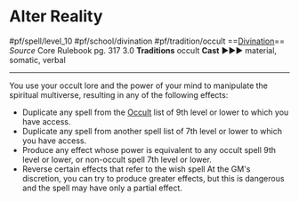# Alter Reality
#pf/spell/level_10 #pf/school/divination #pf/tradition/occult
==[Divination](../../../Traits/Divination.md)==
*Source* Core Rulebook pg. 317 3.0
**Traditions** occult
**Cast** ►►► material, somatic, verbal

---
You use your occult lore and the power of your mind to manipulate the spiritual multiverse, resulting in any of the following effects:
- Duplicate any spell from the [Occult](../../../Traits/Occult.md) list of 9th level or lower to which you have access.
- Duplicate any spell from another spell list of 7th level or lower to which you have access.
- Produce any effect whose power is equivalent to any occult spell 9th level or lower, or non-occult spell 7th level or lower.
- Reverse certain effects that refer to the wish spell
At the GM's discretion, you can try to produce greater effects, but this is dangerous and the spell may have only a partial effect.
